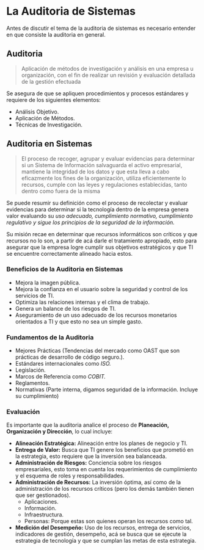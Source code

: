 # La Auditoria de Sistemas

Antes de discutir el tema de la auditoria de sistemas es necesario entender en que consiste la auditoria en general.

## Auditoria

> Aplicación de métodos de investigación y análisis en una empresa u organización, con el fin de realizar un revisión y evaluación detallada de la gestión efectuada

Se asegura de que se apliquen procedimientos y procesos estándares y requiere de los siguientes elementos:

* Análisis Objetivo.
* Aplicación de Métodos.
* Técnicas de Investigación.

## Auditoria en Sistemas

> El proceso de recoger, agrupar y evaluar evidencias para determinar si un Sistema de Información salvaguarda el activo empresarial, mantiene la integridad de los datos y que esta lleva a cabo eficazmente los fines de la organización, utiliza eficientemente lo recursos, cumple con las leyes y regulaciones establecidas, tanto dentro como fuera de la misma

Se puede resumir su definición como el proceso de recolectar y evaluar evidencias para determinar si la tecnología dentro de la empresa genera valor evaluando su *uso adecuado, cumplimiento normativo, cumplimiento regulativo y sigue los principios de la seguridad de la información.*

Su misión recae en determinar que recursos informáticos son críticos y que recursos no lo son, a partir de acá darle el tratamiento apropiado, esto para asegurar que la empresa logre cumplir sus objetivos estratégicos y que TI se encuentre correctamente alineado hacia estos.

### Beneficios de la Auditoria en Sistemas

* Mejora la imagen pública.
* Mejora la confianza en el usuario sobre la seguridad y control de los servicios de TI.
* Optimiza las relaciones internas y el clima de trabajo.
* Genera un balance de los riesgos de TI.
* Aseguramiento de un uso adecuado de los recursos monetarios orientados a TI y que esto no sea un simple gasto.

### Fundamentos de la Auditoria

* Mejores Prácticas (Tendencias del mercado como OAST que son prácticas de desarrollo de código seguro.).
* Estándares internacionales como *ISO.*
* Legislación.
* Marcos de Referencia como *COBIT.*
* Reglamentos.
* Normativas (Parte interna, digamos seguridad de la información. Incluye su cumplimiento)

### Evaluación

Es importante que la auditoria analice el proceso de **Planeación, Organización y Dirección**, lo cual incluye:

* **Alineación Estratégica:** Alineación entre los planes de negocio y TI.
* **Entrega de Valor:** Busca que TI genere los beneficios que prometió en la estrategia, esto requiere que la inversión sea balanceada.
* **Administración de Riesgos:** Conciencia sobre los riesgos empresariales, esto toma en cuenta los requerimientos de cumplimiento y el esquema de roles y responsabilidades.
* **Administración de Recursos:** La inversión óptima, así como de la administración de los recursos críticos (pero los demás también tienen que ser gestionados).
  * Aplicaciones.
  * Información.
  * Infraestructura.
  * Personas: Porque estas son quienes operan los recursos como tal.
* **Medición del Desempeño:** Uso de los recursos, entrega de servicios, indicadores de gestión, desempeño, acá se busca que se ejecute la estrategia de tecnología y que se cumplan las metas de esta estrategia.
